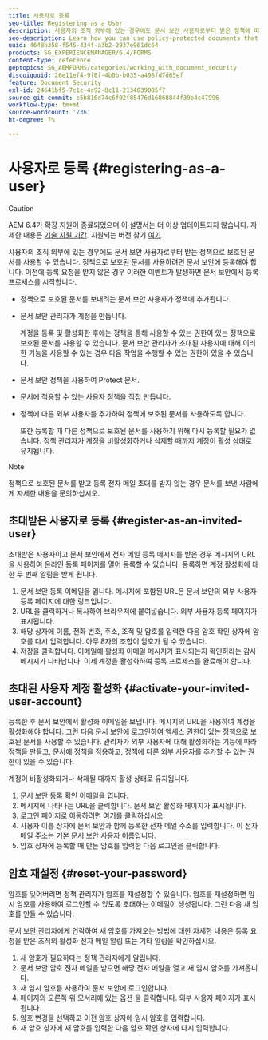 ```yaml
---
title: 사용자로 등록
seo-title: Registering as a User
description: 사용자의 조직 외부에 있는 경우에도 문서 보안 사용자로부터 받은 정책에 따라 보호된 문서를 사용하는 방법을 알아봅니다.
seo-description: Learn how you can use policy-protected documents that you receive from an document security user, even if you are external to the user’s organization.
uuid: 4648b358-f545-434f-a3b2-2937e961dc64
products: SG_EXPERIENCEMANAGER/6.4/FORMS
content-type: reference
geptopics: SG_AEMFORMS/categories/working_with_document_security
discoiquuid: 26e11ef4-9f8f-4b0b-b035-a498fd7d65ef
feature: Document Security
exl-id: 24641bf5-7c1c-4c92-8c11-2134039085f7
source-git-commit: c5b816d74c6f02f85476d16868844f39b4c47996
workflow-type: tm+mt
source-wordcount: '736'
ht-degree: 7%

---
```


# 사용자로 등록 {#registering-as-a-user}

>[!CAUTION]
>
>AEM 6.4가 확장 지원이 종료되었으며 이 설명서는 더 이상 업데이트되지 않습니다. 자세한 내용은 [기술 지원 기간](https://helpx.adobe.com/kr/support/programs/eol-matrix.html). 지원되는 버전 찾기 [여기](https://experienceleague.adobe.com/docs/).

사용자의 조직 외부에 있는 경우에도 문서 보안 사용자로부터 받는 정책으로 보호된 문서를 사용할 수 있습니다. 정책으로 보호된 문서를 사용하려면 문서 보안에 등록해야 합니다. 이전에 등록 요청을 받지 않은 경우 이러한 이벤트가 발생하면 문서 보안에서 등록 프로세스를 시작합니다.

* 정책으로 보호된 문서를 보내려는 문서 보안 사용자가 정책에 추가됩니다.
* 문서 보안 관리자가 계정을 만듭니다.

   계정을 등록 및 활성화한 후에는 정책을 통해 사용할 수 있는 권한이 있는 정책으로 보호된 문서를 사용할 수 있습니다. 문서 보안 관리자가 초대된 사용자에 대해 이러한 기능을 사용할 수 있는 경우 다음 작업을 수행할 수 있는 권한이 있을 수 있습니다.

* 문서 보안 정책을 사용하여 Protect 문서.
* 문서에 적용할 수 있는 사용자 정책을 직접 만듭니다.
* 정책에 다른 외부 사용자를 추가하여 정책에 보호된 문서를 사용하도록 합니다.

   또한 등록할 때 다른 정책으로 보호된 문서를 사용하기 위해 다시 등록할 필요가 없습니다. 정책 관리자가 계정을 비활성화하거나 삭제할 때까지 계정이 활성 상태로 유지됩니다.

>[!NOTE]
>
>정책으로 보호된 문서를 받고 등록 전자 메일 초대를 받지 않는 경우 문서를 보낸 사람에게 자세한 내용을 문의하십시오.

## 초대받은 사용자로 등록 {#register-as-an-invited-user}

초대받은 사용자이고 문서 보안에서 전자 메일 등록 메시지를 받은 경우 메시지의 URL을 사용하여 온라인 등록 페이지를 열어 등록할 수 있습니다. 등록하면 계정 활성화에 대한 두 번째 알림을 받게 됩니다.

1. 문서 보안 등록 이메일을 엽니다. 메시지에 포함된 URL은 문서 보안의 외부 사용자 등록 페이지에 대한 링크입니다.
1. URL을 클릭하거나 복사하여 브라우저에 붙여넣습니다. 외부 사용자 등록 페이지가 표시됩니다.
1. 해당 상자에 이름, 전화 번호, 주소, 조직 및 암호를 입력한 다음 암호 확인 상자에 암호를 다시 입력합니다. 아무 8자의 조합이 암호가 될 수 있습니다.
1. 저장을 클릭합니다. 이메일에 활성화 이메일 메시지가 표시되는지 확인하라는 감사 메시지가 나타납니다. 이제 계정을 활성화하여 등록 프로세스를 완료해야 합니다.

## 초대된 사용자 계정 활성화 {#activate-your-invited-user-account}

등록한 후 문서 보안에서 활성화 이메일을 보냅니다. 메시지의 URL을 사용하여 계정을 활성화해야 합니다. 그런 다음 문서 보안에 로그인하여 액세스 권한이 있는 정책으로 보호된 문서를 사용할 수 있습니다. 관리자가 외부 사용자에 대해 활성화하는 기능에 따라 정책을 만들고, 문서에 정책을 적용하고, 정책에 다른 외부 사용자를 추가할 수 있는 권한이 있을 수 있습니다.

계정이 비활성화되거나 삭제될 때까지 활성 상태로 유지됩니다.

1. 문서 보안 등록 확인 이메일을 엽니다.
1. 메시지에 나타나는 URL을 클릭합니다. 문서 보안 활성화 페이지가 표시됩니다.
1. 로그인 페이지로 이동하려면 여기를 클릭하십시오.
1. 사용자 이름 상자에 문서 보안과 함께 등록한 전자 메일 주소를 입력합니다. 이 전자 메일 주소는 기본 문서 보안 사용자 이름입니다.
1. 암호 상자에 등록할 때 만든 암호를 입력한 다음 로그인을 클릭합니다.

## 암호 재설정 {#reset-your-password}

암호를 잊어버리면 정책 관리자가 암호를 재설정할 수 있습니다. 암호를 재설정하면 임시 암호를 사용하여 로그인할 수 있도록 초대하는 이메일이 생성됩니다. 그런 다음 새 암호를 만들 수 있습니다.

문서 보안 관리자에게 연락하여 새 암호를 가져오는 방법에 대한 자세한 내용은 등록 요청을 받은 조직의 활성화 전자 메일 알림 또는 기타 알림을 확인하십시오.

1. 새 암호가 필요하다는 정책 관리자에게 알립니다.
1. 문서 보안 암호 전자 메일을 받으면 해당 전자 메일을 열고 새 임시 암호를 가져옵니다.
1. 새 임시 암호를 사용하여 문서 보안에 로그인합니다.
1. 페이지의 오른쪽 위 모서리에 있는 옵션 을 클릭합니다. 외부 사용자 페이지가 표시됩니다.
1. 암호 변경을 선택하고 이전 암호 상자에 임시 암호를 입력합니다.
1. 새 암호 상자에 새 암호를 입력한 다음 암호 확인 상자에 다시 입력합니다.
